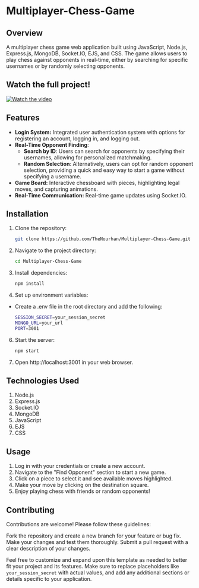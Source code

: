 # Multiplayer-Chess-Game

## Overview
A multiplayer chess game web application built using JavaScript, Node.js, Express.js, MongoDB, Socket.IO, EJS, and CSS. The game allows users to play chess against opponents in real-time, either by searching for specific usernames or by randomly selecting opponents.

## Watch the full project!
[![Watch the video](https://img.youtube.com/vi/0nlpxmdzTCI/0.jpg)](https://youtu.be/0nlpxmdzTCI?si=hfqEyqR3T441YxKM)

## Features

- **Login System:**  Integrated user authentication system with options for registering an account, logging in, and logging out.
- **Real-Time Opponent Finding**:
  - **Search by ID**: Users can search for opponents by specifying their usernames, allowing for personalized matchmaking.
  - **Random Selection**: Alternatively, users can opt for random opponent selection, providing a quick and easy way to start a game without specifying a username.
- **Game Board:** Interactive chessboard with pieces, highlighting legal moves, and capturing animations.
- **Real-Time Communication:** Real-time game updates using Socket.IO.

## Installation

1. Clone the repository:

   ```bash
   git clone https://github.com/TheNourhan/Multiplayer-Chess-Game.git
   ```

2. Navigate to the project directory:
    ```bash
    cd Multiplayer-Chess-Game
    ```

3. Install dependencies:
    ```bash
    npm install
    ```
4. Set up environment variables:
- Create a .env file in the root directory and add the following:

    ```bash
    SESSION_SECRET=your_session_secret
    MONGO_URL=your_url
    PORT=3001
    ```
6. Start the server:
    ```bash
    npm start
    ```
7. Open http://localhost:3001 in your web browser.

## Technologies Used
1. Node.js
2. Express.js
3. Socket.IO
4. MongoDB
5. JavaScript
6. EJS
7. CSS
   
## Usage
1. Log in with your credentials or create a new account.
2. Navigate to the "Find Opponent" section to start a new game.
3. Click on a piece to select it and see available moves highlighted.
4. Make your move by clicking on the destination square.
5. Enjoy playing chess with friends or random opponents!

## Contributing
Contributions are welcome! Please follow these guidelines:

Fork the repository and create a new branch for your feature or bug fix.
Make your changes and test them thoroughly.
Submit a pull request with a clear description of your changes.


Feel free to customize and expand upon this template as needed to better fit your project and its features. Make sure to replace placeholders like `your_session_secret` with actual values, and add any additional sections or details specific to your application.
